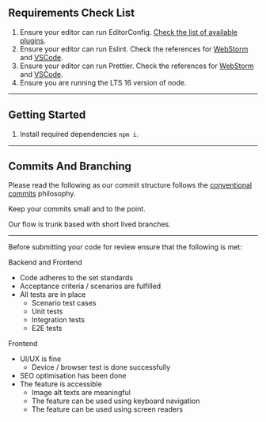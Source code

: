 ## Requirements Check List

1. Ensure your editor can run EditorConfig. [Check the list of available plugins](https://editorconfig.org/#download).
2. Ensure your editor can run Eslint. Check the references for [WebStorm](https://www.jetbrains.com/help/webstorm/eslint.html) and [VSCode](https://marketplace.visualstudio.com/items?itemName=dbaeumer.vscode-eslint).
3. Ensure your editor can run Prettier. Check the references for [WebStorm](https://www.jetbrains.com/help/webstorm/prettier.html#ws_prettier_apply_code_style) and [VSCode](https://marketplace.visualstudio.com/items?itemName=esbenp.prettier-vscode).
4. Ensure you are running the LTS 16 version of node.

---

## Getting Started

1. Install required dependencies `npm i`.

---

## Commits And Branching

Please read the following as our commit structure follows the [conventional commits](https://www.conventionalcommits.org/) philosophy.

Keep your commits small and to the point.

Our flow is trunk based with short lived branches.

---

Before submitting your code for review ensure that the following is met:

Backend and Frontend

- Code adheres to the set standards
- Acceptance criteria / scenarios are fulfilled
- All tests are in place
  - Scenario test cases
  - Unit tests
  - Integration tests
  - E2E tests

Frontend

- UI/UX is fine
  - Device / browser test is done successfully
- SEO optimisation has been done
- The feature is accessible
  - Image alt texts are meaningful
  - The feature can be used using keyboard navigation
  - The feature can be used using screen readers
